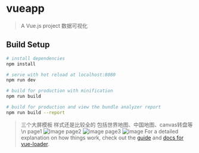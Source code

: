 # vueapp

> A Vue.js project
数据可视化

## Build Setup

``` bash
# install dependencies
npm install

# serve with hot reload at localhost:8080
npm run dev

# build for production with minification
npm run build

# build for production and view the bundle analyzer report
npm run build --report
```
> 三个大屏模板 样式还是比较全的 包括世界地图、中国地图、canvas转盘等 \n
> page1 ![image](https://github.com/bym110/vue-echarts/blob/master/src/assets/page1.jpg)
> page2 ![image](https://github.com/bym110/vue-echarts/blob/master/src/assets/page2.jpg)
> page3 ![image](https://github.com/bym110/vue-echarts/blob/master/src/assets/page2.jpg)
For a detailed explanation on how things work, check out the [guide](http://vuejs-templates.github.io/webpack/) and [docs for vue-loader](http://vuejs.github.io/vue-loader).
